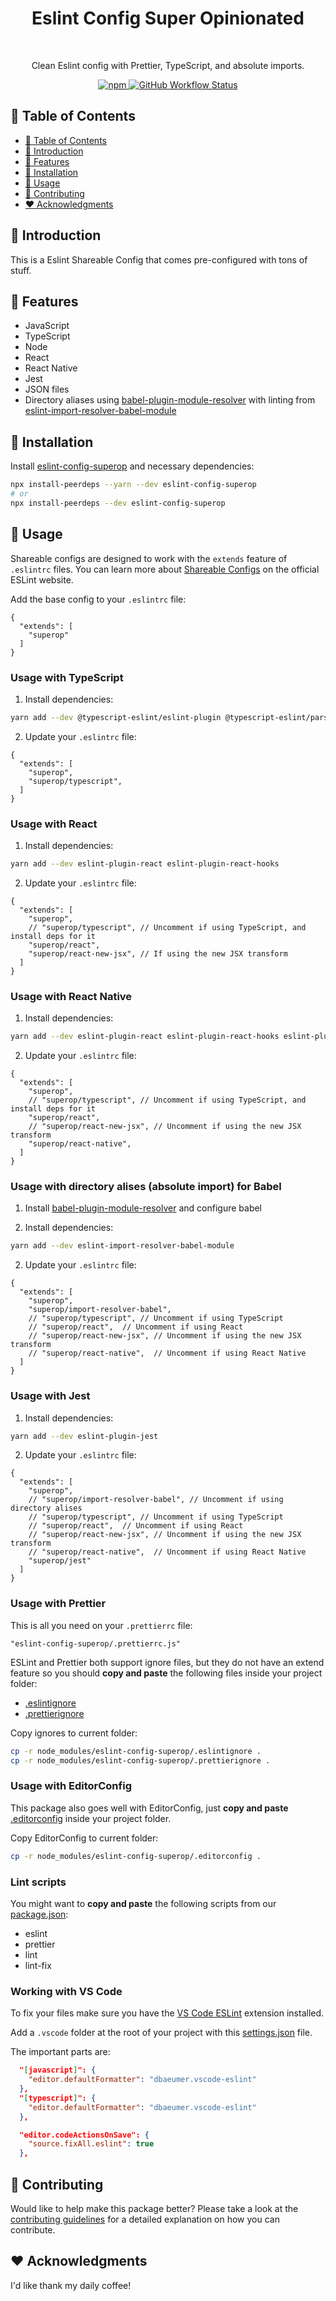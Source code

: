 <h1 align="center">Eslint Config Super Opinionated</h1><br>

<p align="center">
  Clean Eslint config with Prettier, TypeScript, and absolute imports.
</p>

<p align="center">
  <a href="https://www.npmjs.com/package/eslint-config-superop">
    <img alt="npm" src="https://img.shields.io/npm/v/eslint-config-superop?style=flat-square">
  </a>
  <a href="https://github.com/DiogoAbu/eslint-config-superop/actions">
    <img alt="GitHub Workflow Status" src="https://img.shields.io/github/workflow/status/DiogoAbu/eslint-config-superop/Generate%20Release%20and%20Publish%20to%20NPM?label=Generate%20Release%20and%20Publish%20to%20NPM&style=flat-square">
  </a>
</p>

<!-- [BEGIN] Don't edit this section, instead run Markdown AIO: Update Table of Contents -->
## 🚩 Table of Contents

- [🚩 Table of Contents](#-table-of-contents)
- [🚀 Introduction](#-introduction)
- [🎨 Features](#-features)
- [🔧 Installation](#-installation)
- [📖 Usage](#-usage)
- [💬 Contributing](#-contributing)
- [❤️ Acknowledgments](#️-acknowledgments)
<!-- [END] Don't edit this section, instead run Markdown AIO: Update Table of Contents -->

## 🚀 Introduction

This is a Eslint Shareable Config that comes pre-configured with tons of stuff.

## 🎨 Features

- JavaScript
- TypeScript
- Node
- React
- React Native
- Jest
- JSON files
- Directory aliases using [babel-plugin-module-resolver](https://github.com/tleunen/babel-plugin-module-resolver) with linting from [eslint-import-resolver-babel-module](https://github.com/tleunen/eslint-import-resolver-babel-module)

## 🔧 Installation

Install [eslint-config-superop](https://github.com/DiogoAbu/eslint-config-superop) and necessary dependencies:

```sh
npx install-peerdeps --yarn --dev eslint-config-superop
# or
npx install-peerdeps --dev eslint-config-superop
```

## 📖 Usage

Shareable configs are designed to work with the `extends` feature of `.eslintrc` files. You can learn more about [Shareable Configs](http://eslint.org/docs/developer-guide/shareable-configs) on the official ESLint website.

Add the base config to your `.eslintrc` file:
```jsonc
{
  "extends": [
    "superop"
  ]
}
```

### Usage with TypeScript

1. Install dependencies:

```sh
yarn add --dev @typescript-eslint/eslint-plugin @typescript-eslint/parser eslint-import-resolver-typescript
```

2. Update your `.eslintrc` file:

```jsonc
{
  "extends": [
    "superop",
    "superop/typescript",
  ]
}
```

### Usage with React

1. Install dependencies:

```sh
yarn add --dev eslint-plugin-react eslint-plugin-react-hooks
```

2. Update your `.eslintrc` file:

```jsonc
{
  "extends": [
    "superop",
    // "superop/typescript", // Uncomment if using TypeScript, and install deps for it
    "superop/react",
    "superop/react-new-jsx", // If using the new JSX transform
  ]
}
```

### Usage with React Native

1. Install dependencies:

```sh
yarn add --dev eslint-plugin-react eslint-plugin-react-hooks eslint-plugin-react-native
```

2. Update your `.eslintrc` file:

```jsonc
{
  "extends": [
    "superop",
    // "superop/typescript", // Uncomment if using TypeScript, and install deps for it
    "superop/react",
    // "superop/react-new-jsx", // Uncomment if using the new JSX transform
    "superop/react-native",
  ]
}
```

### Usage with directory alises (absolute import) for Babel

1. Install [babel-plugin-module-resolver](https://github.com/tleunen/babel-plugin-module-resolver) and configure babel

2. Install dependencies:

```sh
yarn add --dev eslint-import-resolver-babel-module
```

2. Update your `.eslintrc` file:

```jsonc
{
  "extends": [
    "superop",
    "superop/import-resolver-babel",
    // "superop/typescript", // Uncomment if using TypeScript
    // "superop/react",  // Uncomment if using React
    // "superop/react-new-jsx", // Uncomment if using the new JSX transform
    // "superop/react-native",  // Uncomment if using React Native
  ]
}
```

### Usage with Jest

1. Install dependencies:

```sh
yarn add --dev eslint-plugin-jest
```

2. Update your `.eslintrc` file:

```jsonc
{
  "extends": [
    "superop",
    // "superop/import-resolver-babel", // Uncomment if using directory alises
    // "superop/typescript", // Uncomment if using TypeScript
    // "superop/react",  // Uncomment if using React
    // "superop/react-new-jsx", // Uncomment if using the new JSX transform
    // "superop/react-native",  // Uncomment if using React Native
    "superop/jest"
  ]
}
```

### Usage with Prettier

This is all you need on your `.prettierrc` file:

```
"eslint-config-superop/.prettierrc.js"
```

ESLint and Prettier both support ignore files, but they do not have an extend feature so you should **copy and paste** the following files inside your project folder:
- [.eslintignore](.eslintignore)
- [.prettierignore](.prettierignore)

Copy ignores to current folder:
```sh
cp -r node_modules/eslint-config-superop/.eslintignore .
cp -r node_modules/eslint-config-superop/.prettierignore .
```

### Usage with EditorConfig

This package also goes well with EditorConfig, just **copy and paste** [.editorconfig](.editorconfig) inside your project folder.

Copy EditorConfig to current folder:
```sh
cp -r node_modules/eslint-config-superop/.editorconfig .
```

### Lint scripts

You might want to **copy and paste** the following scripts from our [package.json](package.json):
- eslint
- prettier
- lint
- lint-fix

### Working with VS Code

To fix your files make sure you have the [VS Code ESLint](https://github.com/Microsoft/vscode-eslint) extension installed.

Add a `.vscode` folder at the root of your project with this [settings.json](.vscode/settings.json) file.

The important parts are:
```json
  "[javascript]": {
    "editor.defaultFormatter": "dbaeumer.vscode-eslint"
  },
  "[typescript]": {
    "editor.defaultFormatter": "dbaeumer.vscode-eslint"
  },
```
```json
  "editor.codeActionsOnSave": {
    "source.fixAll.eslint": true
  },
```

## 💬 Contributing

Would like to help make this package better? Please take a look at the [contributing guidelines](./CONTRIBUTING.md) for a detailed explanation on how you can contribute.

## ❤️ Acknowledgments

I'd like thank my daily coffee!
